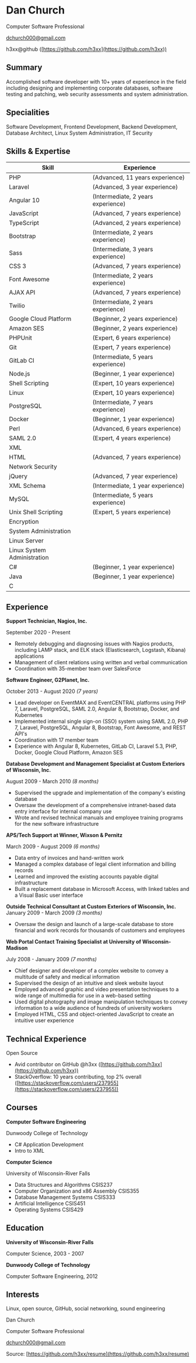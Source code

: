 Dan Church
==========

Computer Software Professional

dchurch000@gmail.com

h3xx@github ([https://github.com/h3xx](https://github.com/h3xx))

Summary
-------

Accomplished software developer with 10+ years of experience in the field
including designing and implementing corporate databases, software testing and
patching, web security assessments and system administration.

Specialities
------------

Software Development, Frontend Development, Backend Development, Database
Architect, Linux System Administration, IT Security

Skills & Expertise
------------------

| Skill                           | Experience
| ------------------------------- | ----------------------------------
| PHP                             | (Advanced, 11 years experience)
| Laravel                         | (Advanced, 3 year experience)
| Angular 10                      | (Intermediate, 2 years experience)
| JavaScript                      | (Advanced, 7 years experience)
| TypeScript                      | (Advanced, 2 years experience)
| Bootstrap                       | (Intermediate, 2 years experience)
| Sass                            | (Intermediate, 3 years experience)
| CSS 3                           | (Advanced, 7 years experience)
| Font Awesome                    | (Intermediate, 2 years experience)
| AJAX API                        | (Advanced, 7 years experience)
| Twilio                          | (Intermediate, 2 years experience)
| Google Cloud Platform           | (Beginner, 2 years experience)
| Amazon SES                      | (Beginner, 2 years experience)
| PHPUnit                         | (Expert, 6 years experience)
| Git                             | (Expert, 7 years experience)
| GitLab CI                       | (Intermediate, 5 years experience)
| Node.js                         | (Beginner, 1 year experience)
| Shell Scripting                 | (Expert, 10 years experience)
| Linux                           | (Expert, 10 years experience)
| PostgreSQL                      | (Intermediate, 7 years experience)
| Docker                          | (Beginner, 1 year experience)
| Perl                            | (Advanced, 6 years experience)
| SAML 2.0                        | (Expert, 4 years experience)
| XML                             |
| HTML                            | (Advanced, 7 years experience)
| Network Security                |
| jQuery                          | (Advanced, 7 year experience)
| XML Schema                      | (Intermediate, 1 year experience)
| MySQL                           | (Intermediate, 5 years experience)
| Unix Shell Scripting            | (Expert, 5 years experience)
| Encryption                      |
| System Administration           |
| Linux Server                    |
| Linux System Administration     |
| C#                              | (Beginner, 1 year experience)
| Java                            | (Beginner, 1 year experience)
| C

Experience
----------

**Support Technician, Nagios, Inc.**

September 2020 - Present

* Remotely debugging and diagnosing issues with Nagios products, including LAMP
  stack, and ELK stack (Elasticsearch, Logstash, Kibana) applications
* Management of client relations using written and verbal communication
* Coordination with 35-member team over SalesForce

**Software Engineer, G2Planet, Inc.**

October 2013 - August 2020 *(7 years)*

* Lead developer on EventMAX and EventCENTRAL platforms using PHP 7, Laravel,
  PostgreSQL, SAML 2.0, Angular 8, Bootstrap, Docker, and Kubernetes
* Implemented internal single sign-on (SSO) system using SAML 2.0, PHP 7,
  Laravel, PostgreSQL, Angular 8, Bootstrap, Font Awesome, and REST API's
* Coordination with 17 member team
* Experience with Angular 8, Kubernetes, GitLab CI, Laravel 5.3, PHP, Docker,
  Google Cloud Platform, Amazon SES

**Database Development and Management Specialist at Custom Exteriors of
Wisconsin, Inc.**

August 2009 - March 2010 *(8 months)*

* Supervised the upgrade and implementation of the company's existing database
* Oversaw the development of a comprehensive intranet-based data entry
  interface for internal company use
* Wrote and revised technical manuals and employee training programs for the
  new software infrastructure

**APS/Tech Support at Winner, Wixson & Pernitz**

March 2009 - August 2009 *(6 months)*

* Data entry of invoices and hand-written work
* Managed a complex database of legal client information and billing records
* Learned and improved the existing accounts payable digital infrastructure
* Built a replacement database in Microsoft Access, with linked tables and a
  Visual Basic user interface

**Outside Technical Consultant at Custom Exteriors of Wisconsin, Inc.**
January 2009 - March 2009 *(3 months)*

* Oversaw the design and launch of a large-scale database to store financial
  and work records for thousands of customers and employees

**Web Portal Contact Training Specialist at University of Wisconsin-Madison**

July 2008 - January 2009 *(7 months)*

* Chief designer and developer of a complex website to convey a multitude of
  safety and medical information
* Supervised the design of an intuitive and sleek website layout
* Employed advanced graphic and video presentation techniques to a wide range
  of multimedia for use in a web-based setting
* Used digital photography and image manipulation techniques to convey
  information to a wide audience of hundreds of university workers
* Employed HTML, CSS and object-oriented JavaScript to create an intuitive user
  experience

Technical Experience
--------------------

Open Source

* Avid contributor on GitHub @h3xx ([https://github.com/h3xx](https://github.com/h3xx))
* StackOverflow: 10 years contributing, top 2% overall ([https://stackoverflow.com/users/237955](https://stackoverflow.com/users/237955))

Courses
-------

**Computer Software Engineering**

Dunwoody College of Technology

* C# Application Development
* Intro to XML

**Computer Science**

University of Wisconsin-River Falls

* Data Structures and Algorithms	CSIS237
* Computer Organization and x86 Assembly	CSIS355
* Database Management Systems	CSIS333
* Artificial Intelligence	CSIS451
* Operating Systems	CSIS429

Education
---------

**University of Wisconsin-River Falls**

Computer Science, 2003 - 2007

**Dunwoody College of Technology**

Computer Software Engineering, 2012

Interests
---------

Linux, open source, GitHub, social networking, sound engineering


Dan Church

Computer Software Professional

dchurch000@gmail.com

Source: [https://github.com/h3xx/resume](https://github.com/h3xx/resume)
